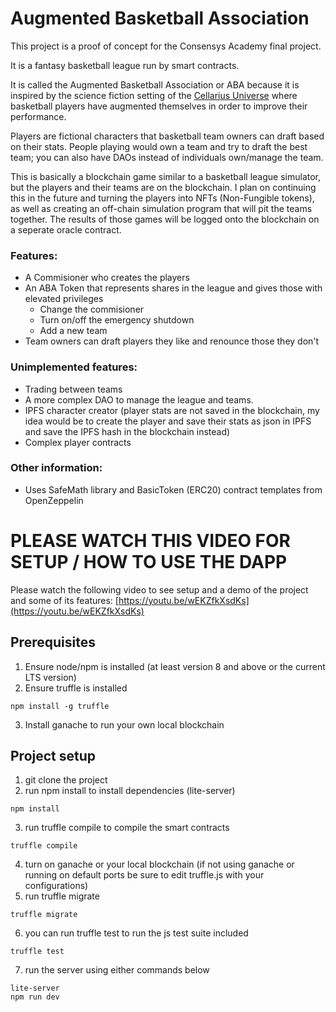 # Augmented Basketball Association

This project is a proof of concept for the Consensys Academy final project.

It is a fantasy basketball league run by smart contracts.

It is called the Augmented Basketball Association or ABA because it is inspired by the science fiction setting of the [Cellarius Universe](https://cellarius.network/) where basketball players have augmented themselves in order to improve their performance.

Players are fictional characters that basketball team owners can draft based on their stats. People playing would own a team and try to draft the best team; you can also have DAOs instead of individuals own/manage the team.

This is basically a blockchain game similar to a basketball league simulator, but the players and their teams are on the blockchain. I plan on continuing this in the future and turning the players into NFTs (Non-Fungible tokens), as well as creating an off-chain simulation program that will pit the teams together. The results of those games will be logged onto the blockchain on a seperate oracle contract.

### Features:
- A Commisioner who creates the players
- An ABA Token that represents shares in the league and gives those with elevated privileges
    - Change the commisioner
    - Turn on/off the emergency shutdown 
    - Add a new team
- Team owners can draft players they like and renounce those they don't

### Unimplemented features:
- Trading between teams
- A more complex DAO to manage the league and teams.
- IPFS character creator (player stats are not saved in the blockchain, my idea would be to create the player and save their stats as json in IPFS and save the IPFS hash in the blockchain instead)
- Complex player contracts

### Other information:
- Uses SafeMath library and BasicToken (ERC20) contract templates from OpenZeppelin

# PLEASE WATCH THIS VIDEO FOR SETUP / HOW TO USE THE DAPP

Please watch the following video to see setup and a demo of the project and some of its features:
[https://youtu.be/wEKZfkXsdKs](https://youtu.be/wEKZfkXsdKs)

## Prerequisites
1) Ensure node/npm is installed (at least version 8 and above or the current LTS version)
2) Ensure truffle is installed

```
npm install -g truffle
```

3) Install ganache to run your own local blockchain

## Project setup
1) git clone the project
2) run npm install to install dependencies (lite-server)

```
npm install
```

3) run truffle compile to compile the smart contracts

```
truffle compile
```

4) turn on ganache or your local blockchain (if not using ganache or running on default ports be sure to edit truffle.js with your configurations)
5) run truffle migrate

```
truffle migrate
```

6) you can run truffle test to run the js test suite included

```
truffle test
```

7) run the server using either commands below

```
lite-server
npm run dev
```
